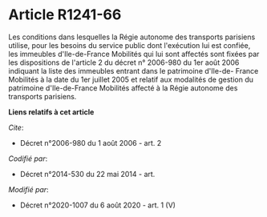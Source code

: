 # Article R1241-66

Les conditions dans lesquelles la Régie autonome des transports parisiens utilise, pour les besoins du service public dont
l'exécution lui est confiée, les immeubles d'Ile-de-France Mobilités qui lui sont affectés sont fixées par les dispositions
de l'article 2 du décret n° 2006-980 du 1er août 2006 indiquant la liste des immeubles entrant dans le patrimoine d'Ile-de-
France Mobilités à la date du 1er juillet 2005 et relatif aux modalités de gestion du patrimoine d'Ile-de-France Mobilités
affecté à la Régie autonome des transports parisiens.

**Liens relatifs à cet article**

_Cite_:

  - Décret n°2006-980 du 1 août 2006 - art. 2

_Codifié par_:

  - Décret n°2014-530 du 22 mai 2014 - art.

_Modifié par_:

  - Décret n°2020-1007 du 6 août 2020 - art. 1 (V)
